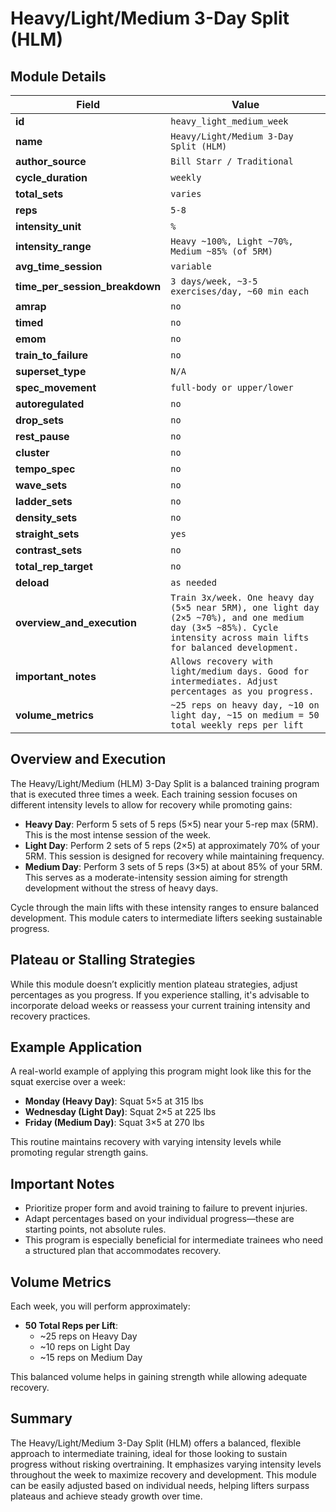 # Heavy/Light/Medium 3-Day Split (HLM)

## Module Details

| Field                          | Value                                                   |
|--------------------------------|---------------------------------------------------------|
| **id**                         | `heavy_light_medium_week`                               |
| **name**                       | `Heavy/Light/Medium 3-Day Split (HLM)`                  |
| **author_source**              | `Bill Starr / Traditional`                              |
| **cycle_duration**             | `weekly`                                                |
| **total_sets**                 | `varies`                                                |
| **reps**                       | `5-8`                                                   |
| **intensity_unit**             | `%`                                                     |
| **intensity_range**            | `Heavy ~100%, Light ~70%, Medium ~85% (of 5RM)`         |
| **avg_time_session**           | `variable`                                              |
| **time_per_session_breakdown** | `3 days/week, ~3-5 exercises/day, ~60 min each`         |
| **amrap**                      | `no`                                                    |
| **timed**                      | `no`                                                    |
| **emom**                       | `no`                                                    |
| **train_to_failure**           | `no`                                                    |
| **superset_type**              | `N/A`                                                   |
| **spec_movement**              | `full-body or upper/lower`                              |
| **autoregulated**              | `no`                                                    |
| **drop_sets**                  | `no`                                                    |
| **rest_pause**                 | `no`                                                    |
| **cluster**                    | `no`                                                    |
| **tempo_spec**                 | `no`                                                    |
| **wave_sets**                  | `no`                                                    |
| **ladder_sets**                | `no`                                                    |
| **density_sets**               | `no`                                                    |
| **straight_sets**              | `yes`                                                   |
| **contrast_sets**              | `no`                                                    |
| **total_rep_target**           | `no`                                                    |
| **deload**                     | `as needed`                                             |
| **overview_and_execution**     | `Train 3x/week. One heavy day (5×5 near 5RM), one light day (2×5 ~70%), and one medium day (3×5 ~85%). Cycle intensity across main lifts for balanced development.` |
| **important_notes**            | `Allows recovery with light/medium days. Good for intermediates. Adjust percentages as you progress.` |
| **volume_metrics**             | `~25 reps on heavy day, ~10 on light day, ~15 on medium = 50 total weekly reps per lift` |

## Overview and Execution

The Heavy/Light/Medium (HLM) 3-Day Split is a balanced training program that is executed three times a week. Each training session focuses on different intensity levels to allow for recovery while promoting gains:

- **Heavy Day**: Perform 5 sets of 5 reps (5×5) near your 5-rep max (5RM). This is the most intense session of the week.
- **Light Day**: Perform 2 sets of 5 reps (2×5) at approximately 70% of your 5RM. This session is designed for recovery while maintaining frequency.
- **Medium Day**: Perform 3 sets of 5 reps (3×5) at about 85% of your 5RM. This serves as a moderate-intensity session aiming for strength development without the stress of heavy days.

Cycle through the main lifts with these intensity ranges to ensure balanced development. This module caters to intermediate lifters seeking sustainable progress.

## Plateau or Stalling Strategies

While this module doesn’t explicitly mention plateau strategies, adjust percentages as you progress. If you experience stalling, it's advisable to incorporate deload weeks or reassess your current training intensity and recovery practices.

## Example Application

A real-world example of applying this program might look like this for the squat exercise over a week:

- **Monday (Heavy Day)**: Squat 5×5 at 315 lbs
- **Wednesday (Light Day)**: Squat 2×5 at 225 lbs
- **Friday (Medium Day)**: Squat 3×5 at 270 lbs

This routine maintains recovery with varying intensity levels while promoting regular strength gains.

## Important Notes

- Prioritize proper form and avoid training to failure to prevent injuries.
- Adapt percentages based on your individual progress—these are starting points, not absolute rules.
- This program is especially beneficial for intermediate trainees who need a structured plan that accommodates recovery.

## Volume Metrics

Each week, you will perform approximately:

- **50 Total Reps per Lift**: 
  - ~25 reps on Heavy Day
  - ~10 reps on Light Day
  - ~15 reps on Medium Day

This balanced volume helps in gaining strength while allowing adequate recovery.

## Summary

The Heavy/Light/Medium 3-Day Split (HLM) offers a balanced, flexible approach to intermediate training, ideal for those looking to sustain progress without risking overtraining. It emphasizes varying intensity levels throughout the week to maximize recovery and development. This module can be easily adjusted based on individual needs, helping lifters surpass plateaus and achieve steady growth over time.